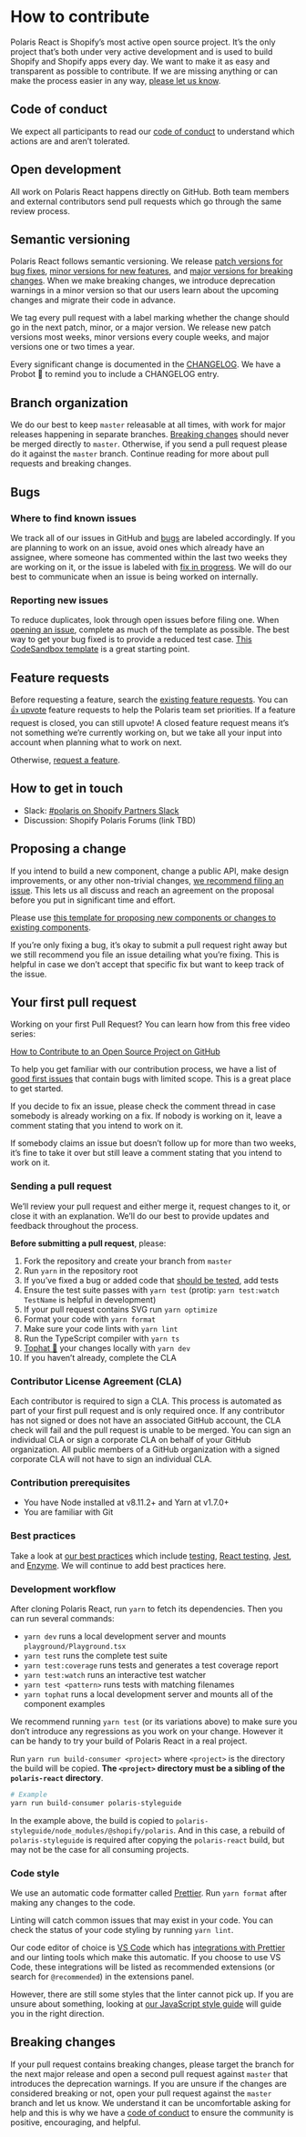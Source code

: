 # How to contribute

Polaris React is Shopify’s most active open source project. It’s the only project that’s both under very active development and is used to build Shopify and Shopify apps every day. We want to make it as easy and transparent as possible to contribute. If we are missing anything or can make the process easier in any way, [please let us know](mailto:polaris@shopify.com).

## Code of conduct

We expect all participants to read our [code of conduct](https://github.com/Shopify/polaris-react/blob/master/.github/CODE_OF_CONDUCT.md) to understand which actions are and aren’t tolerated.

## Open development

All work on Polaris React happens directly on GitHub. Both team members and external contributors send pull requests which go through the same review process.

## Semantic versioning

Polaris React follows semantic versioning. We release [patch versions for bug fixes](https://github.com/Shopify/polaris-react/blob/master/documentation/Versioning%20and%20changelog.md#patch), [minor versions for new features](https://github.com/Shopify/polaris-react/blob/master/documentation/Versioning%20and%20changelog.md#minor), and [major versions for breaking changes](https://github.com/Shopify/polaris-react/blob/master/documentation/Versioning%20and%20changelog.md#major). When we make breaking changes, we introduce deprecation warnings in a minor version so that our users learn about the upcoming changes and migrate their code in advance.

We tag every pull request with a label marking whether the change should go in the next patch, minor, or a major version. We release new patch versions most weeks, minor versions every couple weeks, and major versions one or two times a year.

Every significant change is documented in the [CHANGELOG](https://github.com/Shopify/polaris-react/blob/master/CHANGELOG.md). We have a Probot 🤖 to remind you to include a CHANGELOG entry.

## Branch organization

We do our best to keep `master` releasable at all times, with work for major releases happening in separate branches. [Breaking changes](https://github.com/Shopify/polaris-react/blob/master/documentation/Versioning%20and%20changelog.md#major) should never be merged directly to `master`. Otherwise, if you send a pull request please do it against the `master` branch. Continue reading for more about pull requests and breaking changes.

## Bugs

### Where to find known issues

We track all of our issues in GitHub and [bugs](https://github.com/Shopify/polaris-react/labels/Bug) are labeled accordingly. If you are planning to work on an issue, avoid ones which already have an assignee, where someone has commented within the last two weeks they are working on it, or the issue is labeled with [fix in progress](https://github.com/Shopify/polaris-react/labels/fix%20in%20progress). We will do our best to communicate when an issue is being worked on internally.

### Reporting new issues

To reduce duplicates, look through open issues before filing one. When [opening an issue](https://github.com/Shopify/polaris-react/issues/new?template=ISSUE.md), complete as much of the template as possible. The best way to get your bug fixed is to provide a reduced test case. [This CodeSandbox template](https://codesandbox.io/s/q82mlq0m26) is a great starting point.

## Feature requests

Before requesting a feature, search the [existing feature requests](https://github.com/Shopify/polaris-react/issues?utf8=%E2%9C%93&q=is%3Aissue+label%3A%22feature+request%22+sort%3Areactions-%2B1-desc). You can [👍 upvote](https://help.github.com/articles/about-conversations-on-github/) feature requests to help the Polaris team set priorities. If a feature request is closed, you can still upvote! A closed feature request means it’s not something we’re currently working on, but we take all your input into account when planning what to work on next.

Otherwise, [request a feature](https://github.com/Shopify/polaris-react/issues/new?template=FEATURE_REQUEST.md).

## How to get in touch

- Slack: [#polaris on Shopify Partners Slack](https://shopifypartners.slack.com/messages/C8PTBMWNR/)
- Discussion: Shopify Polaris Forums (link TBD)

## Proposing a change

If you intend to build a new component, change a public API, make design improvements, or any other non-trivial changes, [we recommend filing an issue](https://github.com/Shopify/polaris-react/issues/new?template=FEATURE_REQUEST.md). This lets us all discuss and reach an agreement on the proposal before you put in significant time and effort.

Please use [this template for proposing new components or changes to existing components](https://github.com/Shopify/polaris-react/issues/new?template=NEW_COMPONENT.md).

If you’re only fixing a bug, it’s okay to submit a pull request right away but we still recommend you file an issue detailing what you’re fixing. This is helpful in case we don’t accept that specific fix but want to keep track of the issue.

## Your first pull request

Working on your first Pull Request? You can learn how from this free video series:

[How to Contribute to an Open Source Project on GitHub](https://egghead.io/series/how-to-contribute-to-an-open-source-project-on-github)

To help you get familiar with our contribution process, we have a list of [good first issues](https://github.com/Shopify/polaris-react/labels/good%20first%20issue) that contain bugs with limited scope. This is a great place to get started.

If you decide to fix an issue, please check the comment thread in case somebody is already working on a fix. If nobody is working on it, leave a comment stating that you intend to work on it.

If somebody claims an issue but doesn’t follow up for more than two weeks, it’s fine to take it over but still leave a comment stating that you intend to work on it.

### Sending a pull request

We’ll review your pull request and either merge it, request changes to it, or close it with an explanation. We’ll do our best to provide updates and feedback throughout the process.

**Before submitting a pull request**, please:

1. Fork the repository and create your branch from `master`
1. Run `yarn` in the repository root
1. If you’ve fixed a bug or added code that [should be tested](https://github.com/Shopify/web-foundation/blob/master/Best%20practices/Testing.md), add tests
1. Ensure the test suite passes with `yarn test` (protip: `yarn test:watch TestName` is helpful in development)
1. If your pull request contains SVG run `yarn optimize`
1. Format your code with `yarn format`
1. Make sure your code lints with `yarn lint`
1. Run the TypeScript compiler with `yarn ts`
1. [Tophat 🎩](https://github.com/Shopify/polaris-react/blob/master/documentation/Tophatting.md) your changes locally with `yarn dev`
1. If you haven’t already, complete the CLA

### Contributor License Agreement (CLA)

Each contributor is required to sign a CLA. This process is automated as part of your first pull request and is only required once. If any contributor has not signed or does not have an associated GitHub account, the CLA check will fail and the pull request is unable to be merged. You can sign an individual CLA or sign a corporate CLA on behalf of your GitHub organization. All public members of a GitHub organization with a signed corporate CLA will not have to sign an individual CLA.

### Contribution prerequisites

- You have Node installed at v8.11.2+ and Yarn at v1.7.0+
- You are familiar with Git

### Best practices

Take a look at [our best practices](https://github.com/Shopify/web-foundation/tree/master/Best%20practices) which include [testing](https://github.com/Shopify/web-foundation/blob/master/Best%20practices/Testing.md), [React testing](https://github.com/Shopify/web-foundation/blob/master/Best%20practices/React/Testing.md), [Jest](https://github.com/Shopify/web-foundation/blob/master/Best%20practices/Jest.md), and [Enzyme](https://github.com/Shopify/web-foundation/blob/master/Best%20practices/Enzyme.md). We will continue to add best practices here.

### Development workflow

After cloning Polaris React, run `yarn` to fetch its dependencies. Then you can run several commands:

- `yarn dev` runs a local development server and mounts `playground/Playground.tsx`
- `yarn test` runs the complete test suite
- `yarn test:coverage` runs tests and generates a test coverage report
- `yarn test:watch` runs an interactive test watcher
- `yarn test <pattern>` runs tests with matching filenames
- `yarn tophat` runs a local development server and mounts all of the component examples

We recommend running `yarn test` (or its variations above) to make sure you don’t introduce any regressions as you work on your change. However it can be handy to try your build of Polaris React in a real project.

Run `yarn run build-consumer <project>` where `<project>` is the directory the build will be copied. **The `<project>` directory must be a sibling of the `polaris-react` directory**.

```sh
# Example
yarn run build-consumer polaris-styleguide
```

In the example above, the build is copied to `polaris-styleguide/node_modules/@shopify/polaris`. And in this case, a rebuild of `polaris-styleguide` is required after copying the `polaris-react` build, but may not be the case for all consuming projects.

### Code style

We use an automatic code formatter called [Prettier](https://prettier.io/). Run `yarn format` after making any changes to the code.

Linting will catch common issues that may exist in your code. You can check the status of your code styling by running `yarn lint`.

Our code editor of choice is [VS Code](https://code.visualstudio.com/) which has [integrations with Prettier](https://github.com/prettier/prettier-vscode) and our linting tools which make this automatic. If you choose to use VS Code, these integrations will be listed as recommended extensions (or search for `@recommended`) in the extensions panel.

However, there are still some styles that the linter cannot pick up. If you are unsure about something, looking at [our JavaScript style guide](https://github.com/Shopify/javascript) will guide you in the right direction.

## Breaking changes

If your pull request contains breaking changes, please target the branch for the next major release and open a second pull request against `master` that introduces the deprecation warnings. If you are unsure if the changes are considered breaking or not, open your pull request against the `master` branch and let us know. We understand it can be uncomfortable asking for help and this is why we have a [code of conduct](https://github.com/Shopify/polaris-react/blob/master/.github/CODE_OF_CONDUCT.md) to ensure the community is positive, encouraging, and helpful.

